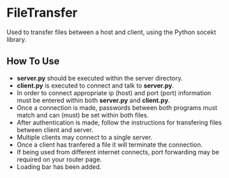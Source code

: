 # FileTransfer
Used to transfer files between a host and client, using the Python socekt library.
## How To Use
- __server.py__ should be executed within the server directory.
- __client.py__ is executed to connect and talk to __server.py__.
- In order to connect appropriate ip (host) and port (port) information must be entered within both __server.py__ and __client.py__.
- Once a connection is made, passwords between both programs must match and can (must) be set within both files.
- After authentication is made, follow the instructions for transfering files between client and server.
- Multiple clients may connect to a single server.
- Once a client has tranfered a file it will terminate the connection.
- If being used from different internet connects, port forwarding may be required on your router page.
- Loading bar has been added.
